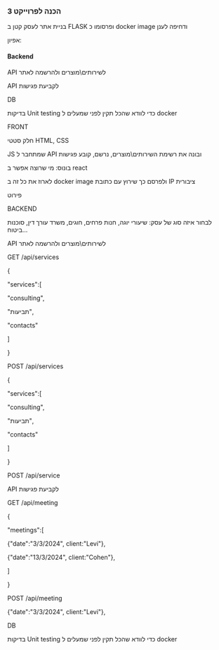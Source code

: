 
### הכנה לפרוייקט 3

בניית אתר לעסק קטן ב FLASK ופרסומו כ docker image ודחיפה לענן

אפיון:

#### Backend

API לשירותים\מוצרים ולהרשמה לאתר

API לקביעת פגישות

DB

בדיקות Unit testing כדי לוודא שהכל תקין לפני שמעלים ל docker

FRONT

חלק סטטי HTML, CSS

JS שמתחבר ל API ובונה את רשימת השירותים\מוצרים, נרשם, קובע פגישות

בונוס: מי שרוצה אפשר ב react

לארוז את כל זה ב docker image ולפרסם כך שירוץ עם כתובת IP ציבורית

פירוט

BACKEND

לבחור איזה סוג של עסק: שיעורי יוגה, חנות פרחים, חוגים, משרד עורך דין, סוכנות ביטוח...

API לשירותים\מוצרים ולהרשמה לאתר

GET /api/services

{

"services":[

"consulting",

"תביעות",

"contacts"

]

}

POST /api/services

{

"services":[

"consulting",

"תביעות",

"contacts"

]

}

POST /api/service

API לקביעת פגישות

GET /api/meeting

{

"meetings":[

{"date":"3/3/2024", client:"Levi"},

{"date":"13/3/2024", client:"Cohen"},

]

}

POST /api/meeting

{"date":"3/3/2024", client:"Levi"},

DB

בדיקות Unit testing כדי לוודא שהכל תקין לפני שמעלים ל docker

